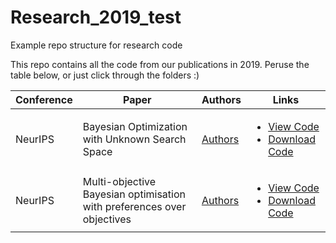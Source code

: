 # Research_2019_test
Example repo structure for research code

This repo contains all the code from our publications in 2019. Peruse the table below, or just click through the folders :)

| Conference | Paper | Authors | Links |
| ---------- | ----- | ------- | ------ |
| NeurIPS    | Bayesian Optimization with Unknown Search Space | [Authors](https://github.com/stephan-jacobs/Research_2019_test/blob/master/NeurIPS/Bayesian%20Optimization%20with%20Unknown%20Search%20Space/CONTRIBUTORS.md) | <ul><li>[View Code](https://github.com/stephan-jacobs/Research_2019_test/tree/master/NeurIPS/Bayesian%20Optimization%20with%20Unknown%20Search%20Space)</li><li>[Download Code](https://minhaskamal.github.io/DownGit/#/home?url=https://github.com/stephan-jacobs/Research_2019_test/tree/master/NeurIPS/Bayesian%20Optimization%20with%20Unknown%20Search%20Space) |
| NeurIPS    | Multi-objective Bayesian optimisation with preferences over objectives | [Authors](https://github.com/stephan-jacobs/Research_2019_test/blob/master/NeurIPS/Multi-objective%20Bayesian%20optimisation%20with%20preferences%20over%20objectives/CONTRIBUTORS.md) | <ul><li>[View Code](https://github.com/stephan-jacobs/Research_2019_test/tree/master/NeurIPS/Multi-objective%20Bayesian%20optimisation%20with%20preferences%20over%20objectives)</li><li>[Download Code](https://minhaskamal.github.io/DownGit/#/home?url=https://github.com/stephan-jacobs/Research_2019_test/tree/master/NeurIPS/Multi-objective%20Bayesian%20optimisation%20with%20preferences%20over%20objectives)</li></ul> |

